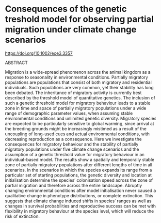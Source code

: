 # Consequences of the genetic treshold model for observing partial migration under climate change scenarios

https://doi.org/10.1002/ece3.3357

ABSTRACT

Migration is a wide-spread phenomenon across the animal kingdom as a response to seasonality in environmental conditions. Partially migratory populations are populations that consist of both migratory and residential individuals. Such populations are very common, yet their stability has long been debated. The inheritance of migratory activity is currently best described by the threshold model of quantitative genetics. The inclusion of such a genetic threshold model for migratory behaviour leads to a stable zone in time and space of partially migratory populations under a wide range of demographic parameter values, when assuming stable environmental conditions and unlimited genetic diversity.
Migratory species are expected to be particularly sensitive to global warming, since arrival at the breeding grounds might be increasingly mistimed as a result of the uncoupling of long-used cues and actual environmental conditions, with decreasing reproduction as a consequence. Here we investigate the consequences for migratory behaviour and the stability of partially migratory populations under five climate change scenarios and the assumption of a genetic threshold value for migratory behaviour in an individual-based model.
The results show a spatially and temporally stable zone of partially migratory populations after different lengths of time in all scenarios. In the scenarios in which the species expands its range from a particular set of starting populations, the genetic diversity and location at initialisation determine the species’ colonisation speed across the zone of partial migration and therefore across the entire landscape. Abruptly changing environmental conditions after model initialisation never caused a qualitative change in phenotype distributions, or complete extinction. This suggests that climate change induced shifts in species’ ranges as well as changes in survival probabilities and reproductive success can be met with flexibility in migratory behaviour at the species level, which will reduce the risk of extinction. 	
